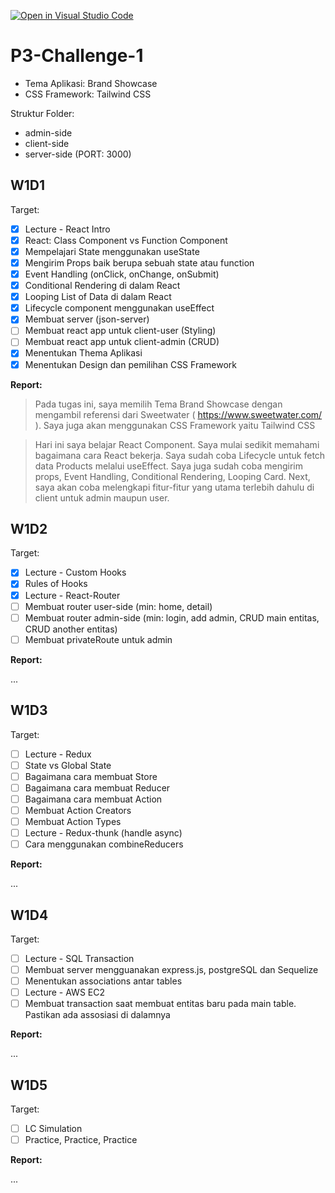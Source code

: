 [![Open in Visual Studio Code](https://classroom.github.com/assets/open-in-vscode-718a45dd9cf7e7f842a935f5ebbe5719a5e09af4491e668f4dbf3b35d5cca122.svg)](https://classroom.github.com/online_ide?assignment_repo_id=11527062&assignment_repo_type=AssignmentRepo)
# P3-Challenge-1

- Tema Aplikasi: Brand Showcase
- CSS Framework: Tailwind CSS

Struktur Folder:

- admin-side
- client-side
- server-side (PORT: 3000)

## W1D1

Target:

- [x] Lecture - React Intro
- [x] React: Class Component vs Function Component
- [x] Mempelajari State menggunakan useState
- [x] Mengirim Props baik berupa sebuah state atau function
- [x] Event Handling (onClick, onChange, onSubmit)
- [x] Conditional Rendering di dalam React
- [x] Looping List of Data di dalam React
- [x] Lifecycle component menggunakan useEffect
- [x] Membuat server (json-server)
- [ ] Membuat react app untuk client-user (Styling)
- [ ] Membuat react app untuk client-admin (CRUD)
- [x] Menentukan Thema Aplikasi
- [x] Menentukan Design dan pemilihan CSS Framework

**Report:**

> Pada tugas ini, saya memilih Tema Brand Showcase dengan mengambil referensi dari Sweetwater ( https://www.sweetwater.com/ ). 
Saya juga akan menggunakan CSS Framework yaitu Tailwind CSS

> Hari ini saya belajar React Component. Saya mulai sedikit memahami bagaimana cara React bekerja. 
Saya sudah coba Lifecycle untuk fetch data Products melalui useEffect. Saya juga sudah coba mengirim props, Event Handling, Conditional Rendering, Looping Card. Next, saya akan coba melengkapi fitur-fitur yang utama terlebih dahulu di client untuk admin maupun user.

## W1D2

Target:

- [x] Lecture - Custom Hooks
- [x] Rules of Hooks
- [x] Lecture - React-Router
- [ ] Membuat router user-side (min: home, detail)
- [ ] Membuat router admin-side (min: login, add admin, CRUD main entitas, CRUD another entitas)
- [ ] Membuat privateRoute untuk admin

**Report:**

...

## W1D3

Target:

- [ ] Lecture - Redux
- [ ] State vs Global State
- [ ] Bagaimana cara membuat Store
- [ ] Bagaimana cara membuat Reducer
- [ ] Bagaimana cara membuat Action
- [ ] Membuat Action Creators
- [ ] Membuat Action Types
- [ ] Lecture - Redux-thunk (handle async)
- [ ] Cara menggunakan combineReducers

**Report:**

...

## W1D4

Target:

- [ ] Lecture - SQL Transaction
- [ ] Membuat server mengguanakan express.js, postgreSQL dan Sequelize
- [ ] Menentukan associations antar tables
- [ ] Lecture - AWS EC2
- [ ] Membuat transaction saat membuat entitas baru pada main table. Pastikan ada assosiasi di dalamnya

**Report:**

...

## W1D5

Target:

- [ ] LC Simulation
- [ ] Practice, Practice, Practice

**Report:**

...

